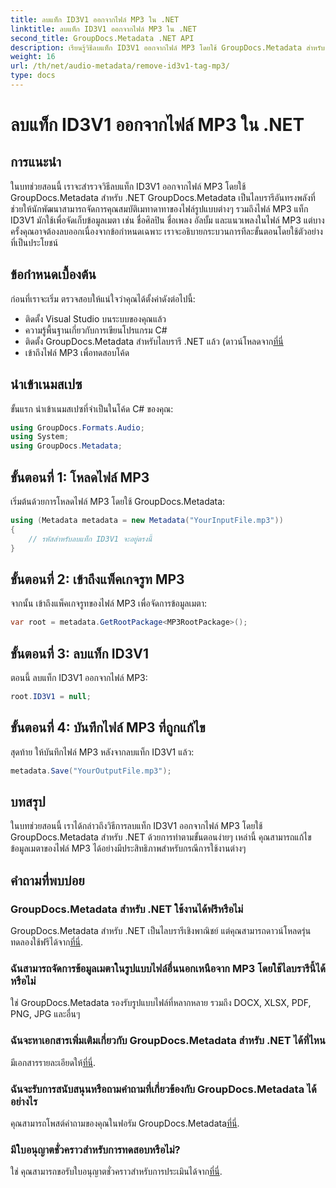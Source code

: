 ```yaml
---
title: ลบแท็ก ID3V1 ออกจากไฟล์ MP3 ใน .NET
linktitle: ลบแท็ก ID3V1 ออกจากไฟล์ MP3 ใน .NET
second_title: GroupDocs.Metadata .NET API
description: เรียนรู้วิธีลบแท็ก ID3V1 ออกจากไฟล์ MP3 โดยใช้ GroupDocs.Metadata สำหรับ .NET คำแนะนำทีละขั้นตอนง่ายๆ พร้อมตัวอย่างที่ใช้งานได้จริง
weight: 16
url: /th/net/audio-metadata/remove-id3v1-tag-mp3/
type: docs
---
```

# ลบแท็ก ID3V1 ออกจากไฟล์ MP3 ใน .NET

## การแนะนำ
ในบทช่วยสอนนี้ เราจะสำรวจวิธีลบแท็ก ID3V1 ออกจากไฟล์ MP3 โดยใช้ GroupDocs.Metadata สำหรับ .NET GroupDocs.Metadata เป็นไลบรารีอันทรงพลังที่ช่วยให้นักพัฒนาสามารถจัดการคุณสมบัติเมทาดาทาของไฟล์รูปแบบต่างๆ รวมถึงไฟล์ MP3 แท็ก ID3V1 มักใช้เพื่อจัดเก็บข้อมูลเมตา เช่น ชื่อศิลปิน ชื่อเพลง อัลบั้ม และแนวเพลงในไฟล์ MP3 แต่บางครั้งคุณอาจต้องลบออกเนื่องจากข้อกำหนดเฉพาะ เราจะอธิบายกระบวนการทีละขั้นตอนโดยใช้ตัวอย่างที่เป็นประโยชน์
## ข้อกำหนดเบื้องต้น
ก่อนที่เราจะเริ่ม ตรวจสอบให้แน่ใจว่าคุณได้ตั้งค่าดังต่อไปนี้:
- ติดตั้ง Visual Studio บนระบบของคุณแล้ว
- ความรู้พื้นฐานเกี่ยวกับการเขียนโปรแกรม C#
-  ติดตั้ง GroupDocs.Metadata สำหรับไลบรารี .NET แล้ว (ดาวน์โหลดจาก[ที่นี่](https://releases.groupdocs.com/metadata/net/-)
- เข้าถึงไฟล์ MP3 เพื่อทดสอบโค้ด

## นำเข้าเนมสเปซ
ขั้นแรก นำเข้าเนมสเปซที่จำเป็นในโค้ด C# ของคุณ:
```csharp
using GroupDocs.Formats.Audio;
using System;
using GroupDocs.Metadata;
```
## ขั้นตอนที่ 1: โหลดไฟล์ MP3
เริ่มต้นด้วยการโหลดไฟล์ MP3 โดยใช้ GroupDocs.Metadata:
```csharp
using (Metadata metadata = new Metadata("YourInputFile.mp3"))
{
    // รหัสสำหรับลบแท็ก ID3V1 จะอยู่ตรงนี้
}
```
## ขั้นตอนที่ 2: เข้าถึงแพ็คเกจรูท MP3
จากนั้น เข้าถึงแพ็คเกจรูทของไฟล์ MP3 เพื่อจัดการข้อมูลเมตา:
```csharp
var root = metadata.GetRootPackage<MP3RootPackage>();
```
## ขั้นตอนที่ 3: ลบแท็ก ID3V1
ตอนนี้ ลบแท็ก ID3V1 ออกจากไฟล์ MP3:
```csharp
root.ID3V1 = null;
```
## ขั้นตอนที่ 4: บันทึกไฟล์ MP3 ที่ถูกแก้ไข
สุดท้าย ให้บันทึกไฟล์ MP3 หลังจากลบแท็ก ID3V1 แล้ว:
```csharp
metadata.Save("YourOutputFile.mp3");
```

## บทสรุป
ในบทช่วยสอนนี้ เราได้กล่าวถึงวิธีการลบแท็ก ID3V1 ออกจากไฟล์ MP3 โดยใช้ GroupDocs.Metadata สำหรับ .NET ด้วยการทำตามขั้นตอนง่ายๆ เหล่านี้ คุณสามารถแก้ไขข้อมูลเมตาของไฟล์ MP3 ได้อย่างมีประสิทธิภาพสำหรับกรณีการใช้งานต่างๆ

## คำถามที่พบบ่อย
### GroupDocs.Metadata สำหรับ .NET ใช้งานได้ฟรีหรือไม่
 GroupDocs.Metadata สำหรับ .NET เป็นไลบรารีเชิงพาณิชย์ แต่คุณสามารถดาวน์โหลดรุ่นทดลองใช้ฟรีได้จาก[ที่นี่](https://releases.groupdocs.com/).
### ฉันสามารถจัดการข้อมูลเมตาในรูปแบบไฟล์อื่นนอกเหนือจาก MP3 โดยใช้ไลบรารีนี้ได้หรือไม่
ใช่ GroupDocs.Metadata รองรับรูปแบบไฟล์ที่หลากหลาย รวมถึง DOCX, XLSX, PDF, PNG, JPG และอื่นๆ
### ฉันจะหาเอกสารเพิ่มเติมเกี่ยวกับ GroupDocs.Metadata สำหรับ .NET ได้ที่ไหน
 มีเอกสารรายละเอียดให้[ที่นี่](https://tutorials.groupdocs.com/metadata/net/).
### ฉันจะรับการสนับสนุนหรือถามคำถามที่เกี่ยวข้องกับ GroupDocs.Metadata ได้อย่างไร
 คุณสามารถโพสต์คำถามของคุณในฟอรัม GroupDocs.Metadata[ที่นี่](https://forum.groupdocs.com/c/metadata/14).
### มีใบอนุญาตชั่วคราวสำหรับการทดสอบหรือไม่?
 ใช่ คุณสามารถขอรับใบอนุญาตชั่วคราวสำหรับการประเมินได้จาก[ที่นี่](https://purchase.groupdocs.com/temporary-license/).

